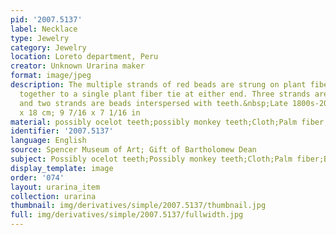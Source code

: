 ```yaml
---
pid: '2007.5137'
label: Necklace
type: Jewelry
category: Jewelry
location: Loreto department, Peru
creator: Unknown Urarina maker
format: image/jpeg
description: The multiple strands of red beads are strung on plant fiber and come
  together to a single plant fiber tie at either end. Three strands are beads only
  and two strands are beads interspersed with teeth.&nbsp;Late 1800s-2007.&nbsp;24
  x 18 cm; 9 7/16 x 7 1/16 in
material: possibly ocelot teeth;possibly monkey teeth;Cloth;Palm fiber;beads
identifier: '2007.5137'
language: English
source: Spencer Museum of Art; Gift of Bartholomew Dean
subject: Possibly ocelot teeth;Possibly monkey teeth;Cloth;Palm fiber;Beads;Jewelry
display_template: image
order: '074'
layout: urarina_item
collection: urarina
thumbnail: img/derivatives/simple/2007.5137/thumbnail.jpg
full: img/derivatives/simple/2007.5137/fullwidth.jpg
---
```

